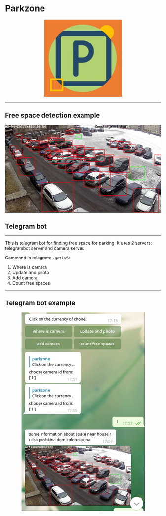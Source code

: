 # Parkzone
<center><img src="images/logo.jpg" height=250px></center>

____

## **Free space detection example**
<center><img src="images/example.jpg"></center>

## **Telegram bot**
____
This is telegram bot for finding free space for parking. It uses 2 servers: telegrambot server and camera server.  
  
Command in telegram: ```/getinfo```
1) Where is camera
2) Update and photo
3) Add camera
4) Count free spaces
____
## **Telegram bot example**
<center><img src="images/bot_example.jpg"></center>
